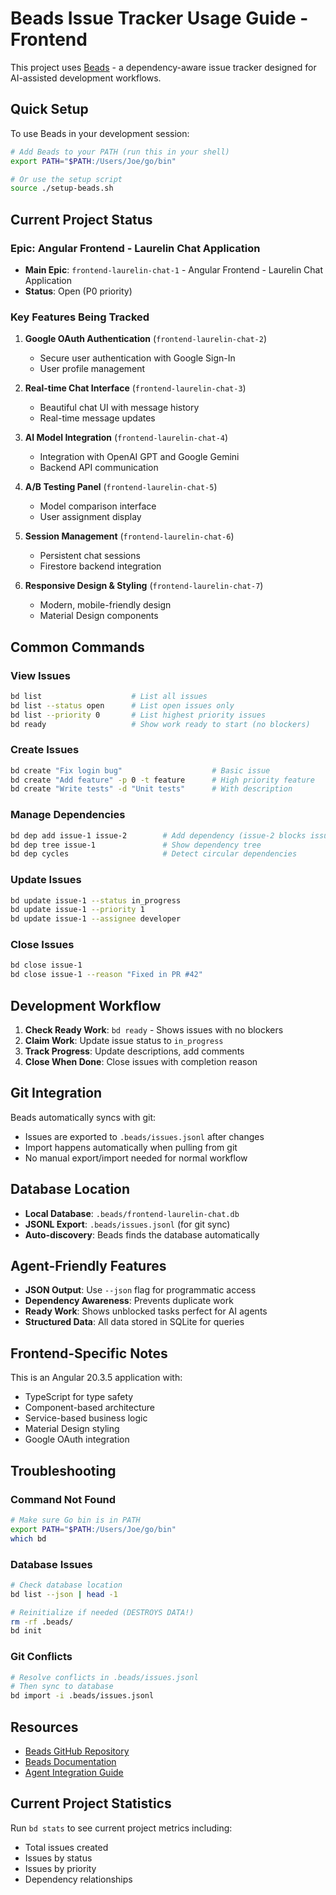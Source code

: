 # Beads Issue Tracker Usage Guide - Frontend

This project uses [Beads](https://github.com/steveyegge/beads) - a dependency-aware issue tracker designed for AI-assisted development workflows.

## Quick Setup

To use Beads in your development session:

```bash
# Add Beads to your PATH (run this in your shell)
export PATH="$PATH:/Users/Joe/go/bin"

# Or use the setup script
source ./setup-beads.sh
```

## Current Project Status

### Epic: Angular Frontend - Laurelin Chat Application
- **Main Epic**: `frontend-laurelin-chat-1` - Angular Frontend - Laurelin Chat Application
- **Status**: Open (P0 priority)

### Key Features Being Tracked

1. **Google OAuth Authentication** (`frontend-laurelin-chat-2`)
   - Secure user authentication with Google Sign-In
   - User profile management

2. **Real-time Chat Interface** (`frontend-laurelin-chat-3`)
   - Beautiful chat UI with message history
   - Real-time message updates

3. **AI Model Integration** (`frontend-laurelin-chat-4`)
   - Integration with OpenAI GPT and Google Gemini
   - Backend API communication

4. **A/B Testing Panel** (`frontend-laurelin-chat-5`)
   - Model comparison interface
   - User assignment display

5. **Session Management** (`frontend-laurelin-chat-6`)
   - Persistent chat sessions
   - Firestore backend integration

6. **Responsive Design & Styling** (`frontend-laurelin-chat-7`)
   - Modern, mobile-friendly design
   - Material Design components

## Common Commands

### View Issues
```bash
bd list                    # List all issues
bd list --status open      # List open issues only
bd list --priority 0       # List highest priority issues
bd ready                   # Show work ready to start (no blockers)
```

### Create Issues
```bash
bd create "Fix login bug"                    # Basic issue
bd create "Add feature" -p 0 -t feature      # High priority feature
bd create "Write tests" -d "Unit tests"      # With description
```

### Manage Dependencies
```bash
bd dep add issue-1 issue-2        # Add dependency (issue-2 blocks issue-1)
bd dep tree issue-1               # Show dependency tree
bd dep cycles                     # Detect circular dependencies
```

### Update Issues
```bash
bd update issue-1 --status in_progress
bd update issue-1 --priority 1
bd update issue-1 --assignee developer
```

### Close Issues
```bash
bd close issue-1
bd close issue-1 --reason "Fixed in PR #42"
```

## Development Workflow

1. **Check Ready Work**: `bd ready` - Shows issues with no blockers
2. **Claim Work**: Update issue status to `in_progress`
3. **Track Progress**: Update descriptions, add comments
4. **Close When Done**: Close issues with completion reason

## Git Integration

Beads automatically syncs with git:
- Issues are exported to `.beads/issues.jsonl` after changes
- Import happens automatically when pulling from git
- No manual export/import needed for normal workflow

## Database Location

- **Local Database**: `.beads/frontend-laurelin-chat.db`
- **JSONL Export**: `.beads/issues.jsonl` (for git sync)
- **Auto-discovery**: Beads finds the database automatically

## Agent-Friendly Features

- **JSON Output**: Use `--json` flag for programmatic access
- **Dependency Awareness**: Prevents duplicate work
- **Ready Work**: Shows unblocked tasks perfect for AI agents
- **Structured Data**: All data stored in SQLite for queries

## Frontend-Specific Notes

This is an Angular 20.3.5 application with:
- TypeScript for type safety
- Component-based architecture
- Service-based business logic
- Material Design styling
- Google OAuth integration

## Troubleshooting

### Command Not Found
```bash
# Make sure Go bin is in PATH
export PATH="$PATH:/Users/Joe/go/bin"
which bd
```

### Database Issues
```bash
# Check database location
bd list --json | head -1

# Reinitialize if needed (DESTROYS DATA!)
rm -rf .beads/
bd init
```

### Git Conflicts
```bash
# Resolve conflicts in .beads/issues.jsonl
# Then sync to database
bd import -i .beads/issues.jsonl
```

## Resources

- [Beads GitHub Repository](https://github.com/steveyegge/beads)
- [Beads Documentation](https://github.com/steveyegge/beads/blob/main/README.md)
- [Agent Integration Guide](https://github.com/steveyegge/beads/blob/main/AGENTS.md)

## Current Project Statistics

Run `bd stats` to see current project metrics including:
- Total issues created
- Issues by status
- Issues by priority
- Dependency relationships
